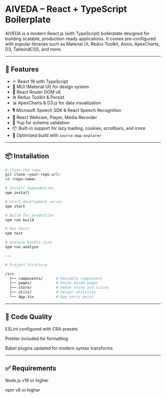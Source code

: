 # AIVEDA – React + TypeScript Boilerplate

AIVEDA is a modern React.js (with TypeScript) boilerplate designed for building scalable, production-ready applications. It comes pre-configured with popular libraries such as Material UI, Redux Toolkit, Axios, ApexCharts, D3, TailwindCSS, and more.

---

## 🚀 Features

- ⚛️ React 18 with TypeScript
- 🧱 MUI (Material UI) for design system
- 🧾 React Router DOM v6
- ⚙️ Redux Toolkit & Persist
- 📊 ApexCharts & D3.js for data visualization
- 🎙️ Microsoft Speech SDK & React Speech Recognition
- 🎥 React Webcam, Player, Media Recorder
- 🔐 Yup for schema validation
- 📦 Built-in support for lazy loading, cookies, scrollbars, and more
- 🎯 Optimized build with `source-map-explorer`

---

## 📦 Installation

```bash
# Clone the repo
git clone <your-repo-url>
cd <repo-name>

# Install dependencies
npm install

# Start development server
npm start

# Build for production
npm run build

# Run tests
npm test

# Analyze bundle size
npm run analyze

---

# Project Structure

/src
  ├── components/      # Reusable components
  ├── pages/           # Route-based pages
  ├── store/           # Redux store and slices
  ├── utils/           # Helper utilities
  └── App.tsx          # App entry point
```

---

## 🧹 Code Quality
ESLint configured with CRA presets

Prettier included for formatting

Babel plugins updated for modern syntax transforms


---

## ✅ Requirements
Node.js v16 or higher

npm v8 or higher
